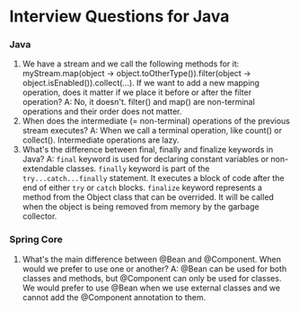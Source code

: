 # Interview Questions for Java

### Java

1. We have a stream and we call the following methods for it: myStream.map(object -> object.toOtherType()).filter(object -> object.isEnabled()).collect(...). If we want to add a new mapping operation, does it matter if we place it before or after the filter operation?
   A: No, it doesn't. filter() and map() are non-terminal operations and their order does not matter.
2. When does the intermediate (= non-terminal) operations of the previous stream executes?
   A: When we call a terminal operation, like count() or collect(). Intermediate operations are lazy.
3. What's the difference between final, finally and finalize keywords in Java?
   A: `final` keyword is used for declaring constant variables or non-extendable classes.
      `finally` keyword is part of the `try...catch...finally` statement. It executes a block of code after the end of either `try` or `catch` blocks.
      `finalize` keyword represents a method from the Object class that can be overrided. It will be called when the object is being removed from memory by the garbage collector.

### Spring Core

1. What's the main difference between @Bean and @Component. When would we prefer to use one or another?
   A: @Bean can be used for both classes and methods, but @Component can only be used for classes. We would prefer to use @Bean when we use external classes and we cannot add the @Component annotation to them.
